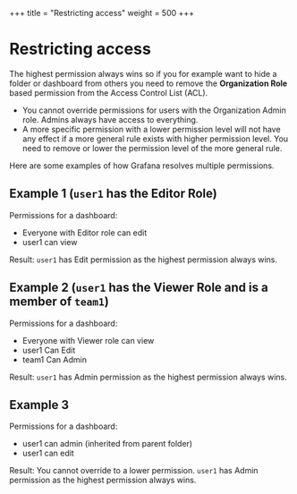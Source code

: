 +++
title = "Restricting access"
weight = 500
+++

# Restricting access

The highest permission always wins so if you for example want to hide a folder or dashboard from others you need to remove the **Organization Role** based permission from the Access Control List (ACL).

- You cannot override permissions for users with the Organization Admin role. Admins always have access to everything.
- A more specific permission with a lower permission level will not have any effect if a more general rule exists with higher permission level. You need to remove or lower the permission level of the more general rule.

Here are some examples of how Grafana resolves multiple permissions.

## Example 1 (`user1` has the Editor Role)

Permissions for a dashboard:

- Everyone with Editor role can edit
- user1 can view

Result: `user1` has Edit permission as the highest permission always wins.

## Example 2 (`user1` has the Viewer Role and is a member of `team1`)

Permissions for a dashboard:

- Everyone with Viewer role can view
- user1 Can Edit
- team1 Can Admin

Result: `user1` has Admin permission as the highest permission always wins.

## Example 3

Permissions for a dashboard:

- user1 can admin (inherited from parent folder)
- user1 can edit

Result: You cannot override to a lower permission. `user1` has Admin permission as the highest permission always wins.
